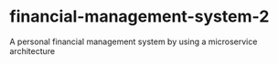 # financial-management-system-2
A personal financial management system by using a microservice architecture
